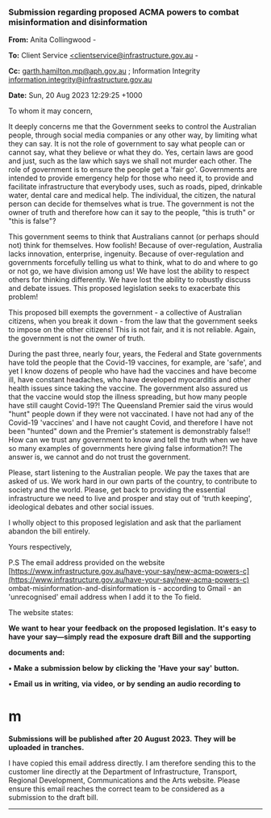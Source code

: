 ### Submission regarding proposed ACMA powers to combat misinformation and disinformation

**From:** Anita Collingwood    -

**To:** Client Service [<clientservice@infrastructure.gov.au](mailto:clientservice@infrastructure.gov.au)     -

**Cc:** [garth.hamilton.mp@aph.gov.au](mailto:garth.hamilton.mp@aph.gov.au) ; Information Integrity [<information.integrity@infrastructure.gov.au>](mailto:information.integrity@infrastructure.gov.au)

**Date:** Sun, 20 Aug 2023 12:29:25 +1000

To whom it may concern,

It deeply concerns me that the Government seeks to control the Australian people, through social media companies or
any other way, by limiting what they can say. It is not the role of government to say what people can or cannot say,
what they believe or what they do. Yes, certain laws are good and just, such as the law which says we shall not
murder each other. The role of government is to ensure the people get a 'fair go'. Governments are intended to
provide emergency help for those who need it, to provide and facilitate infrastructure that everybody uses, such as
roads, piped, drinkable water, dental care and medical help. The individual, the citizen, the natural person can decide
for themselves what is true. The government is not the owner of truth and therefore how can it say to the people, "this
is truth" or "this is false"?

This government seems to think that Australians cannot (or perhaps should not) think for themselves. How foolish!
Because of over-regulation, Australia lacks innovation, enterprise, ingenuity. Because of over-regulation and
governments forcefully telling us what to think, what to do and where to go or not go, we have division among us! We
have lost the ability to respect others for thinking differently. We have lost the ability to robustly discuss and debate
issues. This proposed legislation seeks to exacerbate this problem!

This proposed bill exempts the government     - a collective of Australian citizens, when you break it down     - from the law
that the government seeks to impose on the other citizens! This is not fair, and it is not reliable. Again, the government
is not the owner of truth.

During the past three, nearly four, years, the Federal and State governments have told the people that the Covid-19
vaccines, for example, are 'safe', and yet I know dozens of people who have had the vaccines and have become ill,
have constant headaches, who have developed myocarditis and other health issues since taking the vaccine. The
government also assured us that the vaccine would stop the illness spreading, but how many people have still caught
Covid-19?! The Queensland Premier said the virus would "hunt" people down if they were not vaccinated. I have not
had any of the Covid-19 'vaccines' and I have not caught Covid, and therefore I have not been "hunted" down and the
Premier's statement is demonstrably false!! How can we trust any government to know and tell the truth when we
have so many examples of governments here giving false information?! The answer is, we cannot and do not trust the
government.

Please, start listening to the Australian people. We pay the taxes that are asked of us. We work hard in our own parts
of the country, to contribute to society and the world. Please, get back to providing the essential infrastructure we
need to live and prosper and stay out of 'truth keeping', ideological debates and other social issues.

I wholly object to this proposed legislation and ask that the parliament abandon the bill entirely.

Yours respectively,

P.S The email address provided on the website [https://www.infrastructure.gov.au/have-your-say/new-acma-powers-c](https://www.infrastructure.gov.au/have-your-say/new-acma-powers-c)
ombat-misinformation-and-disinformation is     - according to Gmail     - an 'unrecognised' email address when I add it to
the To field.

The website states:

**We** **want** **to** **hear** **your** **feedback** **on** **the** **proposed** **legislation.** **It's** **easy** **to** **have** **your** **say—simply** **read** **the** **exposure** **draft** **Bill** **and** **the** **supporting**

**documents** **and:**

**•** **Make** **a** **submission** **below** **by** **clicking** **the** **'Have** **your** **say'** **button.**

**•** **Email** **us** **in** **writing,** **via** **video,** **or** **by** **sending** **an** **audio** **recording** **to**
# m

**Submissions** **will** **be** **published** **after** **20** **August** **2023.** **They** **will** **be** **uploaded** **in** **tranches.**

I have copied this email address directly. I am therefore sending this to the customer line directly at the Department of
Infrastructure, Transport, Regional Development, Communications and the Arts website. Please ensure this email
reaches the correct team to be considered as a submission to the draft bill.


-----

